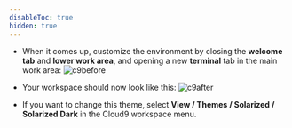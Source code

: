 ```yaml
---
disableToc: true
hidden: true
---
```


- When it comes up, customize the environment by closing the **welcome tab**
and **lower work area**, and opening a new **terminal** tab in the main work area:
![c9before](/images/using_ec2_spot_instances_with_eks/prerequisites/c9before.png)

- Your workspace should now look like this:
![c9after](/images/using_ec2_spot_instances_with_eks/prerequisites/c9after.png)

- If you want to change this theme, select **View / Themes / Solarized / Solarized Dark**
in the Cloud9 workspace menu.
